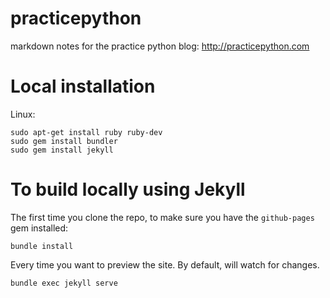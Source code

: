 practicepython
==============

markdown notes for the practice python blog: http://practicepython.com


Local installation
==================
Linux:

```
sudo apt-get install ruby ruby-dev
sudo gem install bundler
sudo gem install jekyll
```

To build locally using Jekyll
===================
The first time you clone the repo, to make sure you have the `github-pages` gem installed:

```
bundle install
```

Every time you want to preview the site. By default, will watch for changes.
```
bundle exec jekyll serve
```
